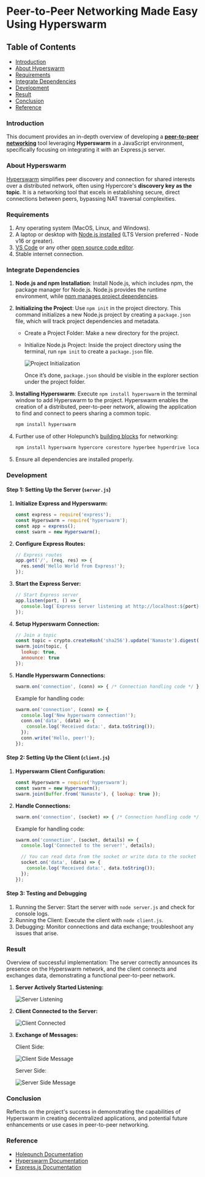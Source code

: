 # Peer-to-Peer Networking Made Easy Using Hyperswarm

## Table of Contents

- [Introduction](#introduction)
- [About Hyperswarm](#about-hyperswarm)
- [Requirements](#requirements)
- [Integrate Dependencies](#integrate-dependencies)
- [Development](#development)
- [Result](#result)
- [Conclusion](#conclusion)
- [Reference](#reference)

### Introduction

This document provides an in-depth overview of developing a **[peer-to-peer networking](https://www.geeksforgeeks.org/what-is-p2p-peer-to-peer-process/)** tool leveraging **Hyperswarm** in a JavaScript environment, specifically focusing on integrating it with an Express.js server.

### About Hyperswarm

[Hyperswarm](https://docs.holepunch.to/building-blocks/hyperswarm) simplifies peer discovery and connection for shared interests over a distributed network, often using Hypercore's **discovery key as the topic**. It is a networking tool that excels in establishing secure, direct connections between peers, bypassing NAT traversal complexities.

### Requirements

1. Any operating system (MacOS, Linux, and Windows).
2. A laptop or desktop with [Node.js installed](https://nodejs.org/en) (LTS Version preferred - Node v16 or greater).
3. [VS Code](https://code.visualstudio.com/download) or any other [open source code editor](https://www.hostinger.in/tutorials/best-code-editors).
4. Stable internet connection.

### Integrate Dependencies

1. **Node.js and npm Installation**: Install Node.js, which includes npm, the package manager for Node.js. Node.js provides the runtime environment, while [npm manages project dependencies](https://www.w3schools.com/whatis/whatis_npm.asp).
2. **Initializing the Project**: Use `npm init` in the project directory. This command initializes a new Node.js project by creating a `package.json` file, which will track project dependencies and metadata.
    - Create a Project Folder: Make a new directory for the project.
    - Initialize Node.js Project: Inside the project directory using the terminal, run `npm init` to create a `package.json` file.

      ![Project Initialization](markdown/10.PNG)
     
      Once it’s done, `package.json` should be visible in the explorer section under the project folder.

3. **Installing Hyperswarm**: Execute `npm install hyperswarm` in the terminal window to add Hyperswarm to the project. Hyperswarm enables the creation of a distributed, peer-to-peer network, allowing the application to find and connect to peers sharing a common topic.

    ```javascript
    npm install hyperswarm
    ```

4. Further use of other Holepunch’s [building blocks](https://docs.holepunch.to/quick-start) for networking:

    ```javascript
    npm install hyperswarm hypercore corestore hyperbee hyperdrive localdrive b4a debounceify graceful-goodbye --save
    ```

5. Ensure all dependencies are installed properly.

### Development

#### Step 1: Setting Up the Server (`server.js`)

1. **Initialize Express and Hyperswarm:**
    ```javascript
    const express = require('express');
    const Hyperswarm = require('hyperswarm');
    const app = express();
    const swarm = new Hyperswarm();
    ```

2. **Configure Express Routes:**
    ```javascript
    // Express routes
    app.get('/', (req, res) => {
      res.send('Hello World from Express!');
    });
    ```

3. **Start the Express Server:**
    ```javascript
    // Start Express server
    app.listen(port, () => {
      console.log(`Express server listening at http://localhost:${port}`);
    });
    ```

4. **Setup Hyperswarm Connection:**
    ```javascript
    // Join a topic
    const topic = crypto.createHash('sha256').update('Namaste').digest();
    swarm.join(topic, {
      lookup: true,
      announce: true
    });
    ```

5. **Handle Hyperswarm Connections:**
    ```javascript
    swarm.on('connection', (conn) => { /* Connection handling code */ });
    ```

    Example for handling code:
    ```javascript
    swarm.on('connection', (conn) => {
      console.log('New hyperswarm connection!');
      conn.on('data', (data) => {
        console.log('Received data:', data.toString());
      });
      conn.write('Hello, peer!');
    });
    ```

#### Step 2: Setting Up the Client (`client.js`)

1. **Hyperswarm Client Configuration:**
    ```javascript
    const Hyperswarm = require('hyperswarm');
    const swarm = new Hyperswarm();
    swarm.join(Buffer.from('Namaste'), { lookup: true });
    ```

2. **Handle Connections:**
    ```javascript
    swarm.on('connection', (socket) => { /* Connection handling code */ });
    ```

    Example for handling code:
    ```javascript
    swarm.on('connection', (socket, details) => {
      console.log('Connected to the server!', details);

      // You can read data from the socket or write data to the socket
      socket.on('data', (data) => {
        console.log('Received data:', data.toString());
      });
    });
    ```

#### Step 3: Testing and Debugging

1. Running the Server: Start the server with `node server.js` and check for console logs.
2. Running the Client: Execute the client with `node client.js`.
3. Debugging: Monitor connections and data exchange; troubleshoot any issues that arise.

### Result

Overview of successful implementation: The server correctly announces its presence on the Hyperswarm network, and the client connects and exchanges data, demonstrating a functional peer-to-peer network.

1. **Server Actively Started Listening:**

    ![Server Listening](markdown/final_6.PNG)

2. **Client Connected to the Server:**

    ![Client Connected](markdown/final_2.PNG)

3. **Exchange of Messages:**

    Client Side:

    ![Client Side Message](markdown/final_4.PNG)

    Server Side:

    ![Server Side Message](markdown/final_5.PNG)

### Conclusion

Reflects on the project's success in demonstrating the capabilities of Hyperswarm in creating decentralized applications, and potential future enhancements or use cases in peer-to-peer networking.

### Reference

- [Holepunch Documentation](https://docs.holepunch.to/)
- [Hyperswarm Documentation](https://github.com/hyperswarm/hyperswarm)
- [Express.js Documentation](https://expressjs.com/)
